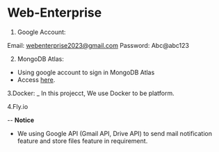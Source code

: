 # Web-Enterprise

1. Google Account:

Email: webenterprise2023@gmail.com
Password: Abc@abc123

2. MongoDB Atlas:

- Using google account to sign in MongoDB Atlas
- Access [here](https://www.mongodb.com/atlas/database).

3.Docker:
_ In this projecct, We use Docker to be platform.

4.Fly.io

--
**Notice**

- We using Google API (Gmail API, Drive API) to send mail notification feature and store files feature in requirement.
